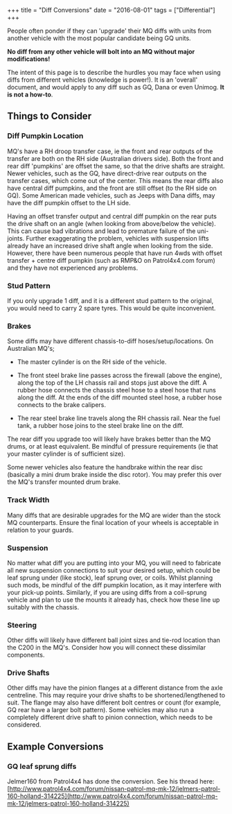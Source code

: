 +++
title = "Diff Conversions"
date = "2016-08-01"
tags = ["Differential"]
+++

People often ponder if they can 'upgrade' their MQ diffs with units from another vehicle with the most popular candidate being GQ units.

**No diff from any other vehicle will bolt into an MQ without major modifications!**

The intent of this page is to describe the hurdles you may face when using diffs from different vehicles (knowledge is power!). It is an 'overall' document, and would apply to any diff such as GQ, Dana or even Unimog. **It is not a how-to**.

## Things to Consider

### Diff Pumpkin Location

MQ's have a RH droop transfer case, ie the front and rear outputs of the transfer are both on the RH side (Australian drivers side). Both the front and rear diff 'pumpkins' are offset the same, so that the drive shafts are straight. Newer vehicles, such as the GQ, have direct-drive rear outputs on the transfer cases, which come out of the center. This means the rear diffs also have central diff pumpkins, and the front are still offset (to the RH side on GQ). Some American made vehicles, such as Jeeps with Dana diffs, may have the diff pumpkin offset to the LH side.

Having an offset transfer output and central diff pumpkin on the rear puts the drive shaft on an angle (when looking from above/below the vehicle). This can cause bad vibrations and lead to premature failure of the uni-joints. Further exaggerating the problem, vehicles with suspension lifts already have an increased drive shaft angle when looking from the side. However, there have been numerous people that have run 4wds with offset transfer + centre diff pumpkin (such as RMP&O on Patrol4x4.com forum) and they have not experienced any problems.

### Stud Pattern

If you only upgrade 1 diff, and it is a different stud pattern to the original, you would need to carry 2 spare tyres. This would be quite inconvenient.

### Brakes

Some diffs may have different chassis-to-diff hoses/setup/locations. On Australian MQ's;

*   The master cylinder is on the RH side of the vehicle.

*   The front steel brake line passes across the firewall (above the engine), along the top of the LH chassis rail and stops just above the diff. A rubber hose connects the chassis steel hose to a steel hose that runs along the diff. At the ends of the diff mounted steel hose, a rubber hose connects to the brake calipers.

*   The rear steel brake line travels along the RH chassis rail. Near the fuel tank, a rubber hose joins to the steel brake line on the diff.

The rear diff you upgrade too will likely have brakes better than the MQ drums, or at least equivalent. Be mindful of pressure requirements (ie that your master cylinder is of sufficient size).

Some newer vehicles also feature the handbrake within the rear disc (basically a mini drum brake inside the disc rotor). You may prefer this over the MQ's transfer mounted drum brake.

### Track Width

Many diffs that are desirable upgrades for the MQ are wider than the stock MQ counterparts. Ensure the final location of your wheels is acceptable in relation to your guards.

### Suspension

No matter what diff you are putting into your MQ, you will need to fabricate all new suspension connections to suit your desired setup, which could be leaf sprung under (like stock), leaf sprung over, or coils. Whilst planning such mods, be mindful of the diff pumpkin location, as it may interfere with your pick-up points. Similarly, if you are using diffs from a coil-sprung vehicle and plan to use the mounts it already has, check how these line up suitably with the chassis.

### Steering

Other diffs will likely have different ball joint sizes and tie-rod location than the C200 in the MQ's. Consider how you will connect these dissimilar components.

### Drive Shafts

Other diffs may have the pinion flanges at a different distance from the axle centreline. This may require your drive shafts to be shortened/lengthened to suit. The flange may also have different bolt centres or count (for example, GQ rear have a larger bolt pattern). Some vehicles may also run a completely different drive shaft to pinion connection, which needs to be considered.

## Example Conversions

### GQ leaf sprung diffs

Jelmer160 from Patrol4x4 has done the conversion. See his thread here: [http://www.patrol4x4.com/forum/nissan-patrol-mq-mk-12/jelmers-patrol-160-holland-314225](http://www.patrol4x4.com/forum/nissan-patrol-mq-mk-12/jelmers-patrol-160-holland-314225)
